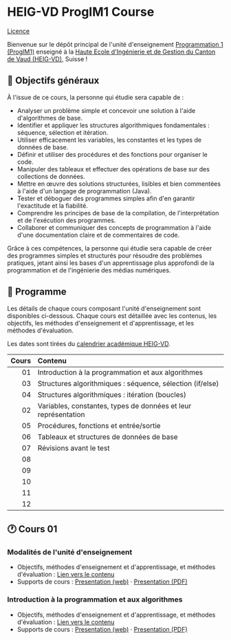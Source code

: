 # HEIG-VD ProgIM1 Course

[Licence](./LICENSE.md)

Bienvenue sur le dépôt principal de l'unité d'enseignement
[Programmation 1 (ProgIM1)](https://gaps.heig-vd.ch/consultation/fiches/uv/uv.php?id=7624)
enseigné à la
[Haute Ecole d'Ingénierie et de Gestion du Canton de Vaud (HEIG-VD)](https://heig-vd.ch),
Suisse !

## 🎯 Objectifs généraux

À l'issue de ce cours, la personne qui étudie sera capable de :

- Analyser un problème simple et concevoir une solution à l'aide d'algorithmes
  de base.
- Identifier et appliquer les structures algorithmiques fondamentales :
  séquence, sélection et itération.
- Utiliser efficacement les variables, les constantes et les types de données de
  base.
- Définir et utiliser des procédures et des fonctions pour organiser le code.
- Manipuler des tableaux et effectuer des opérations de base sur des collections
  de données.
- Mettre en œuvre des solutions structurées, lisibles et bien commentées à
  l'aide d'un langage de programmation (Java).
- Tester et déboguer des programmes simples afin d'en garantir l'exactitude et
  la fiabilité.
- Comprendre les principes de base de la compilation, de l'interprétation et de
  l'exécution des programmes.
- Collaborer et communiquer des concepts de programmation à l'aide d'une
  documentation claire et de commentaires de code.

Grâce à ces compétences, la personne qui étudie sera capable de créer des
programmes simples et structurés pour résoudre des problèmes pratiques, jetant
ainsi les bases d'un apprentissage plus approfondi de la programmation et de
l'ingénierie des médias numériques.

## 📅 Programme

Les détails de chaque cours composant l'unité d'enseignement sont disponibles
ci-dessous. Chaque cours est détaillée avec les contenus, les objectifs, les
méthodes d'enseignement et d'apprentissage, et les méthodes d'évaluation.

Les dates sont tirées du
[calendrier académique HEIG-VD](https://heig-vd.ch/formation/bachelor/calendrier-academique/).

| Cours | Contenu                                                        |
| ----: | :------------------------------------------------------------- |
|    01 | Introduction à la programmation et aux algorithmes             |
|    03 | Structures algorithmiques : séquence, sélection (if/else)      |
|    04 | Structures algorithmiques : itération (boucles)                |
|    02 | Variables, constantes, types de données et leur représentation |
|    05 | Procédures, fonctions et entrée/sortie                         |
|    06 | Tableaux et structures de données de base                      |
|    07 | Révisions avant le test                                        |
|    08 |                                                                |
|    09 |                                                                |
|    10 |                                                                |
|    11 |                                                                |
|    12 |                                                                |

## 🕐 Cours 01

### Modalités de l'unité d'enseignement

- Objectifs, méthodes d'enseignement et d'apprentissage, et méthodes
  d'évaluation :
  [Lien vers le contenu](./01.01-modalites-de-lunite-denseignement/)
- Supports de cours :
  [Presentation (web)](https://heig-vd-prog-course.github.io/HEIG-VD-ProgIM-Course/01.01-modalites-de-lunite-denseignement/01-supports-de-cours/index.html)
  ·
  [Presentation (PDF)](https://heig-vd-prog-course.github.io/HEIG-VD-ProgIM-Course/01.01-modalites-de-lunite-denseignement/01-supports-de-cours/01.01-modalites-de-lunite-denseignement-presentation.pdf)

### Introduction à la programmation et aux algorithmes

- Objectifs, méthodes d'enseignement et d'apprentissage, et méthodes
  d'évaluation :
  [Lien vers le contenu](./01.02-introduction-a-la-programmation-et-aux-algorithmes/)
- Supports de cours :
  [Presentation (web)](https://heig-vd-prog-course.github.io/HEIG-VD-ProgIM-Course/01.02-introduction-a-la-programmation-et-aux-algorithmes/01-supports-de-cours/index.html)
  ·
  [Presentation (PDF)](https://heig-vd-prog-course.github.io/HEIG-VD-ProgIM-Course/01.02-introduction-a-la-programmation-et-aux-algorithmes/01-supports-de-cours/01.02-introduction-a-la-programmation-et-aux-algorithmes-presentation.pdf)
